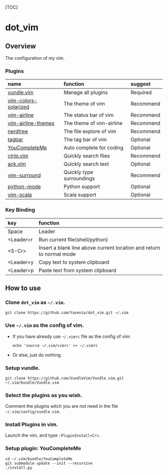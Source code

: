 [TOC]
# dot_vim
## Overview
The configuration of my vim.

### Plugins

|name|function|suggest|
|:--|:--|:--|
|[vundle.vim](https://github.com/VundleVim/Vundle.vim)|Manage all plugins|Required|
|[vim-colors-solarized](https://github.com/altercation/vim-colors-solarized)|The theme of vim|Recommend|
|[vim-airline](https://github.com/vim-airline/vim-airline)|The status bar of vim|Recommend|
|[vim-airline-themes](https://github.pcom/vim-airline/vim-airline-themes)|The theme of vim-airline|Recommend|
|[nerdtree](https://github.com/scrooloose/nerdtree)|The file explore of vim|Recommend|
|[tagbar](https://github.com/majutsushi/tagbar)|The tag bar of vim|Optional|
|[YouCompleteMe](https://github.com/Valloric/YouCompleteMe)|Auto complete for coding|Optional|
|[ctrlp.vim](https://github.com/kien/ctrlp.vim)|Quickly search files|Recommend|
|[ack.vim](https://github.com/mileszs/ack.vim)|Quickly search text|Optional|
|[vim-surround](https://github.com/tpope/vim-surround)|Quickly type surroundings|Recommend|
|[python-mode](https://github.com/python-mode/python-mode)|Python support|Optional|
|[vim-scala](https://github.com/derekwyatt/vim-scala)|Scala support|Optional|

### Key Binding

|key|function|
|:--|:--|
|Space|Leader|
|\<Leader\>r|Run current file(shell/python)|
|\<S-Cr\>|Insert a blank line above current location and return to normal mode|
|\<Leader\>y|Copy text to system clipboard|
|\<Leader\>p|Paste text from system clipboard|


## How to use
### Clone `dot_vim` as `~/.vim`.
``` shell
git clone https://github.com/Yasenia/dot_vim.git ~/.vim
```

### Use `~/.vim` as the config of vim.
* If you have already use `~/.vimrc` file as the config of vim:
  ``` shell
  echo 'source ~/.vim/vimrc' >> ~/.vimrc
  ```
* Or else, just do nothing.

### Setup vundle.

``` shell
git clone https://github.com/VundleVim/Vundle.vim.git ~/.vim/bundle/Vundle.vim
```

### Select the plugins as you wish.
Comment the plugins witch you are not need in the file `~/.vim/config/vundle.vim`.

### Install Plugins in vim.

Launch the vim, and type `:PluginInstall<Cr>`.

### Setup plugin: YouCompleteMe

``` shell
cd ~/.vim/bundle/YouCompleteMe
git submodule update --init --recursive
./install.py
```
